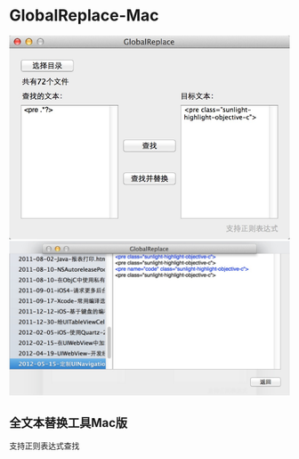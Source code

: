 GlobalReplace-Mac
=================

<img src="https://raw.githubusercontent.com/zhangao0086/GlobalReplace-Mac/master/images/1.png" />
<img src="https://raw.githubusercontent.com/zhangao0086/GlobalReplace-Mac/master/images/2.png" />

## 全文本替换工具Mac版
支持正则表达式查找
